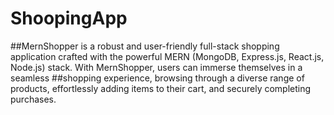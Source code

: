 # ShoopingApp
##MernShopper is a robust and user-friendly full-stack shopping application crafted with the powerful MERN (MongoDB, Express.js, React.js, Node.js) stack. With MernShopper, users can immerse themselves in a seamless ##shopping experience, browsing through a diverse range of products, effortlessly adding items to their cart, and securely completing purchases.

